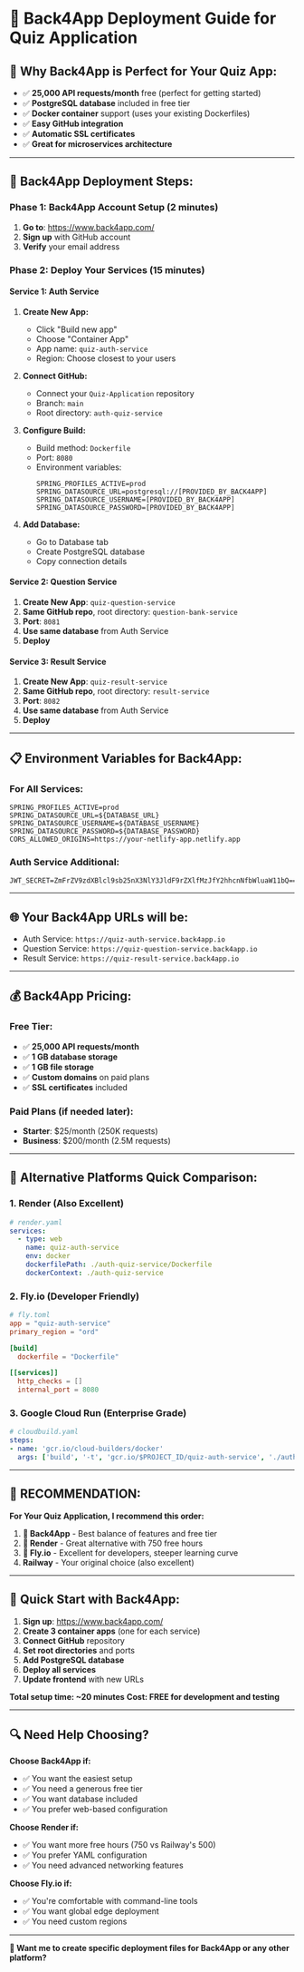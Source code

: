 # 🚀 Back4App Deployment Guide for Quiz Application

## 🎯 **Why Back4App is Perfect for Your Quiz App:**

- ✅ **25,000 API requests/month** free (perfect for getting started)
- ✅ **PostgreSQL database** included in free tier
- ✅ **Docker container** support (uses your existing Dockerfiles)
- ✅ **Easy GitHub integration**
- ✅ **Automatic SSL certificates**
- ✅ **Great for microservices architecture**

---

## 🚀 **Back4App Deployment Steps:**

### **Phase 1: Back4App Account Setup (2 minutes)**

1. **Go to**: https://www.back4app.com/
2. **Sign up** with GitHub account
3. **Verify** your email address

### **Phase 2: Deploy Your Services (15 minutes)**

#### **Service 1: Auth Service**

1. **Create New App:**
   - Click "Build new app"
   - Choose "Container App"
   - App name: `quiz-auth-service`
   - Region: Choose closest to your users

2. **Connect GitHub:**
   - Connect your `Quiz-Application` repository
   - Branch: `main`
   - Root directory: `auth-quiz-service`

3. **Configure Build:**
   - Build method: `Dockerfile`
   - Port: `8080`
   - Environment variables:
     ```
     SPRING_PROFILES_ACTIVE=prod
     SPRING_DATASOURCE_URL=postgresql://[PROVIDED_BY_BACK4APP]
     SPRING_DATASOURCE_USERNAME=[PROVIDED_BY_BACK4APP]
     SPRING_DATASOURCE_PASSWORD=[PROVIDED_BY_BACK4APP]
     ```

4. **Add Database:**
   - Go to Database tab
   - Create PostgreSQL database
   - Copy connection details

#### **Service 2: Question Service**

1. **Create New App**: `quiz-question-service`
2. **Same GitHub repo**, root directory: `question-bank-service`
3. **Port**: `8081`
4. **Use same database** from Auth Service
5. **Deploy**

#### **Service 3: Result Service**

1. **Create New App**: `quiz-result-service`
2. **Same GitHub repo**, root directory: `result-service`
3. **Port**: `8082`
4. **Use same database** from Auth Service
5. **Deploy**

---

## 📋 **Environment Variables for Back4App:**

### **For All Services:**
```
SPRING_PROFILES_ACTIVE=prod
SPRING_DATASOURCE_URL=${DATABASE_URL}
SPRING_DATASOURCE_USERNAME=${DATABASE_USERNAME}
SPRING_DATASOURCE_PASSWORD=${DATABASE_PASSWORD}
CORS_ALLOWED_ORIGINS=https://your-netlify-app.netlify.app
```

### **Auth Service Additional:**
```
JWT_SECRET=ZmFrZV9zdXBlcl9sb25nX3NlY3JldF9rZXlfMzJfY2hhcnNfbWluaW11bQ==
```

---

## 🌐 **Your Back4App URLs will be:**
- Auth Service: `https://quiz-auth-service.back4app.io`
- Question Service: `https://quiz-question-service.back4app.io`
- Result Service: `https://quiz-result-service.back4app.io`

---

## 💰 **Back4App Pricing:**

### **Free Tier:**
- ✅ **25,000 API requests/month**
- ✅ **1 GB database storage**
- ✅ **1 GB file storage**
- ✅ **Custom domains** on paid plans
- ✅ **SSL certificates** included

### **Paid Plans (if needed later):**
- **Starter**: $25/month (250K requests)
- **Business**: $200/month (2.5M requests)

---

## 🔄 **Alternative Platforms Quick Comparison:**

### **1. Render (Also Excellent)**
```yaml
# render.yaml
services:
  - type: web
    name: quiz-auth-service
    env: docker
    dockerfilePath: ./auth-quiz-service/Dockerfile
    dockerContext: ./auth-quiz-service
```

### **2. Fly.io (Developer Friendly)**
```toml
# fly.toml
app = "quiz-auth-service"
primary_region = "ord"

[build]
  dockerfile = "Dockerfile"

[[services]]
  http_checks = []
  internal_port = 8080
```

### **3. Google Cloud Run (Enterprise Grade)**
```yaml
# cloudbuild.yaml
steps:
- name: 'gcr.io/cloud-builders/docker'
  args: ['build', '-t', 'gcr.io/$PROJECT_ID/quiz-auth-service', './auth-quiz-service']
```

---

## 🎯 **RECOMMENDATION:**

**For Your Quiz Application, I recommend this order:**

1. **🥇 Back4App** - Best balance of features and free tier
2. **🥈 Render** - Great alternative with 750 free hours
3. **🥉 Fly.io** - Excellent for developers, steeper learning curve
4. **Railway** - Your original choice (also excellent)

---

## 🚀 **Quick Start with Back4App:**

1. **Sign up**: https://www.back4app.com/
2. **Create 3 container apps** (one for each service)
3. **Connect GitHub** repository
4. **Set root directories** and ports
5. **Add PostgreSQL database**
6. **Deploy all services**
7. **Update frontend** with new URLs

**Total setup time: ~20 minutes**
**Cost: FREE for development and testing**

---

## 🔍 **Need Help Choosing?**

**Choose Back4App if:**
- ✅ You want the easiest setup
- ✅ You need a generous free tier
- ✅ You want database included
- ✅ You prefer web-based configuration

**Choose Render if:**
- ✅ You want more free hours (750 vs Railway's 500)
- ✅ You prefer YAML configuration
- ✅ You need advanced networking features

**Choose Fly.io if:**
- ✅ You're comfortable with command-line tools
- ✅ You want global edge deployment
- ✅ You need custom regions

---

**🎯 Want me to create specific deployment files for Back4App or any other platform?**

